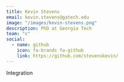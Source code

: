 ```yaml
---
title: Kevin Stevens
email: kevin.stevens@gatech.edu
image: "/images/kevin-stevens.png"
description: PhD at Georgia Tech
team: "c"
social:
  - name: github
    icon: fa-brands fa-github
    link: https://github.com/stevenskevin/
---
```


Integration
